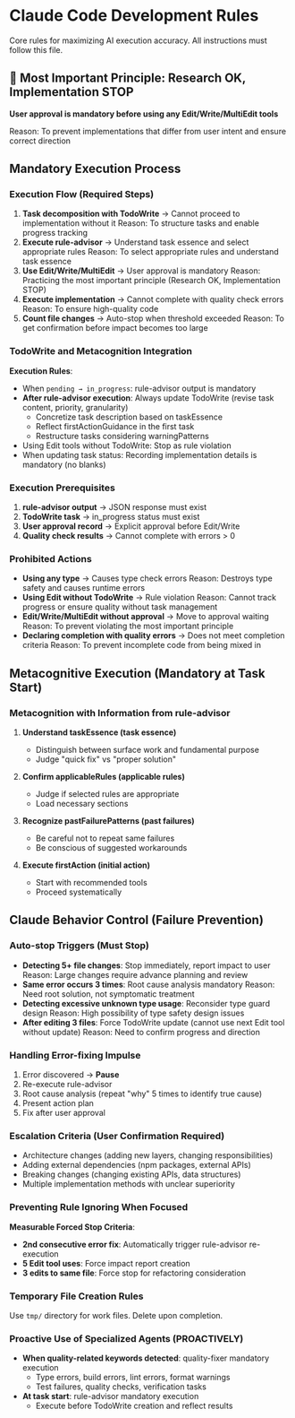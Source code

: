 # Claude Code Development Rules

Core rules for maximizing AI execution accuracy. All instructions must follow this file.

## 🚨 Most Important Principle: Research OK, Implementation STOP

**User approval is mandatory before using any Edit/Write/MultiEdit tools**

Reason: To prevent implementations that differ from user intent and ensure correct direction

## Mandatory Execution Process

### Execution Flow (Required Steps)
1. **Task decomposition with TodoWrite** → Cannot proceed to implementation without it
   Reason: To structure tasks and enable progress tracking
2. **Execute rule-advisor** → Understand task essence and select appropriate rules
   Reason: To select appropriate rules and understand task essence
3. **Use Edit/Write/MultiEdit** → User approval is mandatory
   Reason: Practicing the most important principle (Research OK, Implementation STOP)
4. **Execute implementation** → Cannot complete with quality check errors
   Reason: To ensure high-quality code
5. **Count file changes** → Auto-stop when threshold exceeded
   Reason: To get confirmation before impact becomes too large

### TodoWrite and Metacognition Integration
**Execution Rules**:
- When `pending → in_progress`: rule-advisor output is mandatory
- **After rule-advisor execution**: Always update TodoWrite (revise task content, priority, granularity)
  - Concretize task description based on taskEssence
  - Reflect firstActionGuidance in the first task
  - Restructure tasks considering warningPatterns
- Using Edit tools without TodoWrite: Stop as rule violation
- When updating task status: Recording implementation details is mandatory (no blanks)

### Execution Prerequisites
1. **rule-advisor output** → JSON response must exist
2. **TodoWrite task** → in_progress status must exist
3. **User approval record** → Explicit approval before Edit/Write
4. **Quality check results** → Cannot complete with errors > 0

### Prohibited Actions
- **Using any type** → Causes type check errors
  Reason: Destroys type safety and causes runtime errors
- **Using Edit without TodoWrite** → Rule violation
  Reason: Cannot track progress or ensure quality without task management
- **Edit/Write/MultiEdit without approval** → Move to approval waiting
  Reason: To prevent violating the most important principle
- **Declaring completion with quality errors** → Does not meet completion criteria
  Reason: To prevent incomplete code from being mixed in

## Metacognitive Execution (Mandatory at Task Start)

### Metacognition with Information from rule-advisor
1. **Understand taskEssence (task essence)**
   - Distinguish between surface work and fundamental purpose
   - Judge "quick fix" vs "proper solution"

2. **Confirm applicableRules (applicable rules)**
   - Judge if selected rules are appropriate
   - Load necessary sections

3. **Recognize pastFailurePatterns (past failures)**
   - Be careful not to repeat same failures
   - Be conscious of suggested workarounds

4. **Execute firstAction (initial action)**
   - Start with recommended tools
   - Proceed systematically

## Claude Behavior Control (Failure Prevention)

### Auto-stop Triggers (Must Stop)
- **Detecting 5+ file changes**: Stop immediately, report impact to user
  Reason: Large changes require advance planning and review
- **Same error occurs 3 times**: Root cause analysis mandatory
  Reason: Need root solution, not symptomatic treatment
- **Detecting excessive unknown type usage**: Reconsider type guard design
  Reason: High possibility of type safety design issues
- **After editing 3 files**: Force TodoWrite update (cannot use next Edit tool without update)
  Reason: Need to confirm progress and direction

### Handling Error-fixing Impulse
1. Error discovered → **Pause**
2. Re-execute rule-advisor
3. Root cause analysis (repeat "why" 5 times to identify true cause)
4. Present action plan
5. Fix after user approval

### Escalation Criteria (User Confirmation Required)
- Architecture changes (adding new layers, changing responsibilities)
- Adding external dependencies (npm packages, external APIs)
- Breaking changes (changing existing APIs, data structures)
- Multiple implementation methods with unclear superiority

### Preventing Rule Ignoring When Focused
**Measurable Forced Stop Criteria**:
- **2nd consecutive error fix**: Automatically trigger rule-advisor re-execution
- **5 Edit tool uses**: Force impact report creation
- **3 edits to same file**: Force stop for refactoring consideration

### Temporary File Creation Rules
Use `tmp/` directory for work files. Delete upon completion.

### Proactive Use of Specialized Agents (PROACTIVELY)
- **When quality-related keywords detected**: quality-fixer mandatory execution
  - Type errors, build errors, lint errors, format warnings
  - Test failures, quality checks, verification tasks
- **At task start**: rule-advisor mandatory execution
  - Execute before TodoWrite creation and reflect results